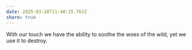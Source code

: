 ```yaml
---
date: 2025-03-28T11:40:15.761Z
share: true
---
```

With our touch we have the ability to soothe the woes of the wild, yet we use it to destroy.